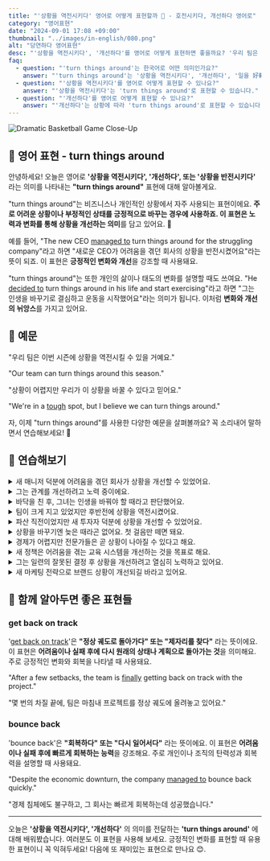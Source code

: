 ```yaml
---
title: "'상황을 역전시키다' 영어로 어떻게 표현할까 🔄 - 호전시키다, 개선하다 영어로"
category: "영어표현"
date: "2024-09-01 17:08 +09:00"
thumbnail: "../images/in-english/080.png"
alt: "당연하다 영어표현"
desc: "'상황을 역전시키다', '개선하다'를 영어로 어떻게 표현하면 좋을까요? '우리 팀은 이번 시즌에 상황을 역전시킬 수 있을 거예요.', '그녀는 자신의 경력을 완전히 바꿨어요.' 등을 영어로 표현하는 법을 배워봅시다. 다양한 예문을 통해서 연습하고 본인의 표현으로 만들어 보세요."
faq:
  - question: "'turn things around'는 한국어로 어떤 의미인가요?"
    answer: "'turn things around'는 '상황을 역전시키다', '개선하다', '일을 好轉시키다' 등으로 번역될 수 있습니다."
  - question: "'상황을 역전시키다'를 영어로 어떻게 표현할 수 있나요?"
    answer: "'상황을 역전시키다'는 'turn things around'로 표현할 수 있습니다."
  - question: "'개선하다'를 영어로 어떻게 표현할 수 있나요?"
    answer: "'개선하다'는 상황에 따라 'turn things around'로 표현할 수 있습니다."
---
```


![Dramatic Basketball Game Close-Up](../images/in-english/080-1.avif)

## 🌟 영어 표현 - turn things around

안녕하세요! 오늘은 영어로 **'상황을 역전시키다', '개선하다', 또는 '상황을 반전시키다'** 라는 의미를 나타내는 **"turn things around"** 표현에 대해 알아볼게요.

"turn things around"는 비즈니스나 개인적인 상황에서 자주 사용되는 표현이에요. **주로 어려운 상황이나 부정적인 상태를 긍정적으로 바꾸는 경우에 사용하죠. 이 표현은 노력과 변화를 통해 상황을 개선하는 의미**를 담고 있어요. 💪

예를 들어, "The new CEO [managed to](/blog/in-english/175.manage-to/) turn things around for the struggling company"라고 하면 "새로운 CEO가 어려움을 겪던 회사의 상황을 반전시켰어요"라는 뜻이 되죠. 이 표현은 **긍정적인 변화와 개선**을 강조할 때 사용돼요.

"turn things around"는 또한 개인의 삶이나 태도의 변화를 설명할 때도 쓰여요. "He [decided to](/blog/in-english/062.decide-to/) turn things around in his life and start exercising"라고 하면 "그는 인생을 바꾸기로 결심하고 운동을 시작했어요"라는 의미가 됩니다. 이처럼 **변화와 개선의 뉘앙스**를 가지고 있어요.

<script async src="https://pagead2.googlesyndication.com/pagead/js/adsbygoogle.js?client=ca-pub-1465612013356152"
     crossorigin="anonymous"></script>
<!-- engple-horizontal-ad -->

<div 
  data-inline-banner="🎉 새해에는 스픽 AI와 함께 영어 공부하자" 
  data-inline-banner-subtext="설날 특별 할인으로 60%할인 + 추가 7만원 할인! (~2/3)" 
  data-inline-banner-link="https://app.usespeak.com/kr-ko/sale/kr-affiliate-special/?ref=engple-inline"
  data-inline-banner-caption="해당 링크를 통해 구매시 일정액의 수수료를 지급받습니다.">
</div>

## 📖 예문

"우리 팀은 이번 시즌에 상황을 역전시킬 수 있을 거예요."

"Our team can turn things around this season."

"상황이 어렵지만 우리가 이 상황을 바꿀 수 있다고 믿어요."

"We're in a [tough](/blog/in-english/183.tough/) spot, but I believe we can turn things around."

자, 이제 "turn things around"를 사용한 다양한 예문을 살펴볼까요? 꼭 소리내어 말하면서 연습해보세요! 🚀

## 💬 연습해보기

<details>
<summary>새 매니저 덕분에 어려움을 겪던 회사가 상황을 개선할 수 있었어요.</summary>
<span>The new manager really helped turn things around for the struggling company.</span>
</details>

<details>
<summary>그는 관계를 개선하려고 노력 중이에요.</summary>
<span>He's trying to turn things around in his relationship.</span>
</details>

<details>
<summary>바닥을 친 후, 그녀는 인생을 바꿔야 할 때라고 판단했어요.</summary>
<span>After hitting rock bottom, she decided it was time to turn things around in her life.</span>
</details>

<details>
<summary>팀이 크게 지고 있었지만 후반전에 상황을 역전시켰어요.</summary>
<span>The team was losing badly, but they managed to turn things around in the second half.</span>
</details>

<details>
<summary>파산 직전이었지만 새 투자자 덕분에 상황을 개선할 수 있었어요.</summary>
<span>They were on the brink of bankruptcy, but a new investor helped them turn things around.</span>
</details>

<details>
<summary>상황을 바꾸기엔 늦은 때라곤 없어요. 첫 걸음만 떼면 돼요.</summary>
<span>It's never too late to turn things around. You just need to take that first step.</span>
</details>

<details>
<summary>경제가 어렵지만 전문가들은 곧 상황이 나아질 수 있다고 해요.</summary>
<span>The economy's been rough, but experts say we might be able to turn things around soon.</span>
</details>

<details>
<summary>새 정책은 어려움을 겪는 교육 시스템을 개선하는 것을 목표로 해요.</summary>
<span>The new policy aims to turn things around for the struggling education system.</span>
</details>

<details>
<summary>그는 일련의 잘못된 결정 후 상황을 개선하려고 열심히 노력하고 있어요.</summary>
<span>He's working hard to turn things around after a series of bad decisions.</span>
</details>

<details>
<summary>새 마케팅 전략으로 브랜드 상황이 개선되길 바라고 있어요.</summary>
<span>We're <a href="/blog/성공하면-좋겠어-영어표현/">hoping</a> the new marketing strategy will help turn things around for our brand.</span>
</details>

## 🤝 함께 알아두면 좋은 표현들

### get back on track

'[get back on track](/blog/in-english/214.get-back-on-track/)'은 **"정상 궤도로 돌아가다" 또는 "제자리를 찾다"** 라는 뜻이에요. 이 표현은 **어려움이나 실패 후에 다시 원래의 상태나 계획으로 돌아가는 것**을 의미해요. 주로 긍정적인 변화와 회복을 나타낼 때 사용돼요.

"After a few setbacks, the team is [finally](/blog/in-english/182.finally/) getting back on track with the project."

"몇 번의 차질 끝에, 팀은 마침내 프로젝트를 정상 궤도에 올려놓고 있어요."

### bounce back

'bounce back'은 **"회복하다" 또는 "다시 일어서다"** 라는 뜻이에요. 이 표현은 **어려움이나 실패 후에 빠르게 회복하는 능력**을 강조해요. 주로 개인이나 조직의 탄력성과 회복력을 설명할 때 사용돼요.

"Despite the economic downturn, the company [managed to](/blog/in-english/175.manage-to/) bounce back quickly."

"경제 침체에도 불구하고, 그 회사는 빠르게 회복하는데 성공했습니다."

---

오늘은 **'상황을 역전시키다', '개선하다'** 의 의미를 전달하는 **'turn things around'** 에 대해 배워봤습니다. 여러분도 이 표현을 사용해 보세요. 긍정적인 변화를 표현할 때 유용한 표현이니 꼭 익혀두세요! 다음에 또 재미있는 표현으로 만나요 😊.
